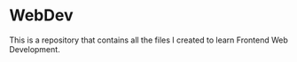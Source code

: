 # WebDev
This is a repository that contains all the files I created to learn Frontend Web Development.
